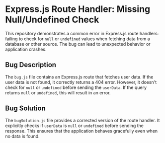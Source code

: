 # Express.js Route Handler: Missing Null/Undefined Check

This repository demonstrates a common error in Express.js route handlers: failing to check for `null` or `undefined` values when fetching data from a database or other source.  The bug can lead to unexpected behavior or application crashes.

## Bug Description
The `bug.js` file contains an Express.js route that fetches user data. If the user data is not found, it correctly returns a 404 error. However, it doesn't check for `null` or `undefined` before sending the `userData`. If the query returns `null` or `undefined`, this will result in an error.

## Bug Solution
The `bugSolution.js` file provides a corrected version of the route handler. It explicitly checks if `userData` is `null` or `undefined` before sending the response. This ensures that the application behaves gracefully even when no data is found.